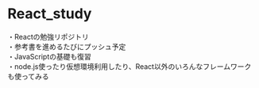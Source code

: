 # React_study
・Reactの勉強リポジトリ  
・参考書を進めるたびにプッシュ予定  
・JavaScriptの基礎も復習  
・node.js使ったり仮想環境利用したり、React以外のいろんなフレームワークも使ってみる  